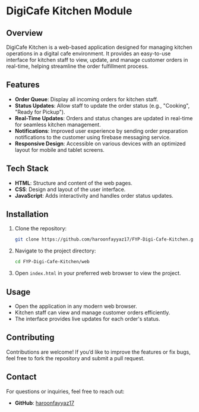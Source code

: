 
# DigiCafe Kitchen Module

## Overview
DigiCafe Kitchen is a web-based application designed for managing kitchen operations in a digital cafe environment. It provides an easy-to-use interface for kitchen staff to view, update, and manage customer orders in real-time, helping streamline the order fulfillment process.

## Features
- **Order Queue**: Display all incoming orders for kitchen staff.
- **Status Updates**: Allow staff to update the order status (e.g., "Cooking", "Ready for Pickup").
- **Real-Time Updates**: Orders and status changes are updated in real-time for seamless kitchen management.
- **Notifications**: Improved user experience by sending order preparation notifications to the customer using firebase messaging service.
- **Responsive Design**: Accessible on various devices with an optimized layout for mobile and tablet screens.

## Tech Stack
- **HTML**: Structure and content of the web pages.
- **CSS**: Design and layout of the user interface.
- **JavaScript**: Adds interactivity and handles order status updates.

## Installation

1. Clone the repository:
   ```bash
   git clone https://github.com/haroonfayyaz17/FYP-Digi-Cafe-Kitchen.git
   ```
2. Navigate to the project directory:
   ```bash
   cd FYP-Digi-Cafe-Kitchen/web
   ```
3. Open `index.html` in your preferred web browser to view the project.

## Usage
- Open the application in any modern web browser.
- Kitchen staff can view and manage customer orders efficiently.
- The interface provides live updates for each order's status.

## Contributing
Contributions are welcome! If you’d like to improve the features or fix bugs, feel free to fork the repository and submit a pull request.

## Contact
For questions or inquiries, feel free to reach out:
- **GitHub**: [haroonfayyaz17](https://github.com/haroonfayyaz17)
